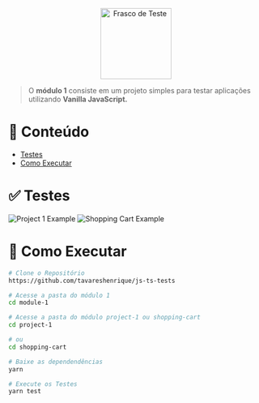 <p align="center">
   <img src="https://raw.githubusercontent.com/tavareshenrique/js-ts-tests/main/assets/icon.png" alt="Frasco de Teste" width="140"/>
</p>

> O <b>módulo 1</b> consiste em um projeto simples para testar aplicações utilizando <b>Vanilla JavaScript.</b>

# :pushpin: Conteúdo

- [Testes](#white_check_mark-tecnologias)
- [Como Executar](#wrench-como-executar)


# :white_check_mark: Testes

![Project 1 Example](https://raw.githubusercontent.com/tavareshenrique/js-ts-tests/main/module-1/assets/project-1.gif)
![Shopping Cart Example](https://raw.githubusercontent.com/tavareshenrique/js-ts-tests/main/module-1/assets/shopping-cart.gif)

# :wrench: Como Executar

```bash
# Clone o Repositório
https://github.com/tavareshenrique/js-ts-tests
```

```bash
# Acesse a pasta do módulo 1
cd module-1
```

```bash
# Acesse a pasta do módulo project-1 ou shopping-cart
cd project-1

# ou
cd shopping-cart
```

```bash
# Baixe as dependendências
yarn
```

```bash
# Execute os Testes
yarn test
```